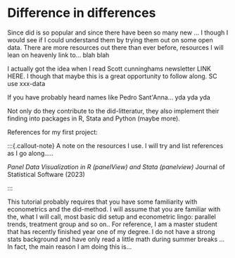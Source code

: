 
# Difference in differences

Since did is so popular and since there have been so many new ... I though I would see if I could understand them by trying them out on some open data. There are more resources out there than ever before, resources I will lean on heavenly link to... blah blah


I actually got the idea when I read Scott cunninghams newsletter LINK HERE.
I though that maybe this is a great opportunity to follow along. SC use xxx-data



If you have probably heard names like Pedro Sant'Anna... yda yda yda

Not only do they contribute to the did-litteratur, they also implement their finding into packages in R, Stata and Python (maybe more).

References for my first project:

:::{.callout-note}
A note on the resources I use. I will try and list references as I go along.....

*Panel Data Visualization in R (panelView) and Stata (panelview)* Journal of Statistical Software (2023)

:::

This tutorial probably requires that you have some familiarity with econometrics and the did-method. I will assume that you are familiar with the, what I will call, most basic did setup and econometric lingo: parallel trends, treatment group and so on.. For reference, I am a master student that has recently finished year one of my degree. I do not have a strong stats background and have only read a little math during summer breaks ... In fact, the main reason I am doing this is...